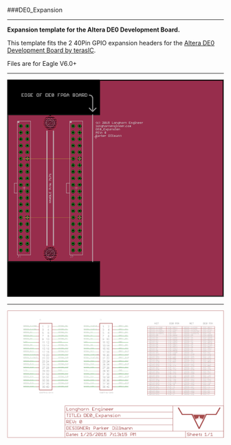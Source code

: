 ###DE0_Expansion
***
**Expansion template for the Altera DE0 Development Board.**

This template fits the 2 40Pin GPIO expansion headers for the [Altera DE0 Development Board by terasIC](http://www.terasic.com.tw/cgi-bin/page/archive.pl?Language=English&No=364). 

Files are for Eagle V6.0+ 

***
![Layout Image](Layout.png)

***
![Schematic Image](Schematic.png)